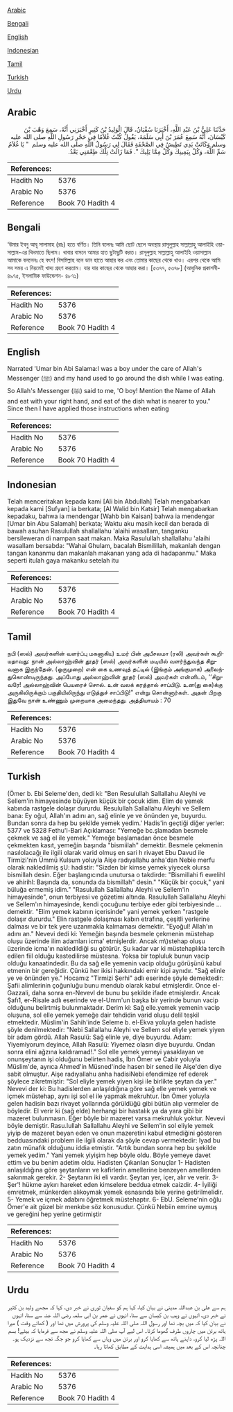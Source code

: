 [Arabic](#arabic)

[Bengali](#bengali)

[English](#english)

[Indonesian](#indonesian)

[Tamil](#tamil)

[Turkish](#turkish)

[Urdu](#urdu)

## Arabic


<div dir="rtl" lang="ar" style={{fontSize:'larger',backgroundColor:'#f8f9fa',padding:20}}>
حَدَّثَنَا عَلِيُّ بْنُ عَبْدِ اللَّهِ، أَخْبَرَنَا سُفْيَانُ، قَالَ الْوَلِيدُ بْنُ كَثِيرٍ أَخْبَرَنِي أَنَّهُ، سَمِعَ وَهْبَ بْنَ كَيْسَانَ، أَنَّهُ سَمِعَ عُمَرَ بْنَ أَبِي سَلَمَةَ، يَقُولُ كُنْتُ غُلاَمًا فِي حَجْرِ رَسُولِ اللَّهِ صلى الله عليه وسلم وَكَانَتْ يَدِي تَطِيشُ فِي الصَّحْفَةِ فَقَالَ لِي رَسُولُ اللَّهِ صلى الله عليه وسلم ‏ "‏ يَا غُلاَمُ سَمِّ اللَّهَ، وَكُلْ بِيَمِينِكَ وَكُلْ مِمَّا يَلِيكَ ‏"‏‏.‏ فَمَا زَالَتْ تِلْكَ طِعْمَتِي بَعْدُ‏.‏
</div>
<div style={{backgroundColor:'#f8f9fa',padding:20, marginBottom: 10}}><table> <thead> <tr> <th>References:</th> <th></th> </tr> </thead> <tbody><tr><td>Hadith No</td><td>5376</td></tr><tr><td>Arabic No</td><td>5376</td></tr><tr><td>Reference</td><td>Book 70 Hadith 4</td></tr></tbody></table></div>

## Bengali


<div dir="ltr" lang="bn" style={{fontSize:'larger',backgroundColor:'#f8f9fa',padding:20}}>
‘উমার ইবনু আবূ সালামাহ (রাঃ) হতে বর্ণিত। তিনি বলেনঃ আমি ছোট ছেলে অবস্থায় রাসূলুল্লাহ সাল্লাল্লাহু আলাইহি ওয়াসাল্লাম-এর খিদমাতে ছিলাম। খাবার বাসনে আমার হাত ছুটাছুটি করত। রাসূলুল্লাহ সাল্লাল্লাহু আলাইহি ওয়াসাল্লাম আমাকে বললেনঃ হে বৎস! বিসমিল্লাহ বলে ডান হাতে আহার কর এবং তোমার কাছের থেকে খাও। এরপর থেকে আমি সব সময় এ নিয়মেই খাদ্য গ্রহণ করতাম। যার যার কাছের থেকে আহার করা। [৫৩৭৭, ৫৩৭৮] (আধুনিক প্রকাশনী- ৪৯৭৫, ইসলামিক ফাউন্ডেশন- ৪৮৭১)
</div>
<div style={{backgroundColor:'#f8f9fa',padding:20, marginBottom: 10}}><table> <thead> <tr> <th>References:</th> <th></th> </tr> </thead> <tbody><tr><td>Hadith No</td><td>5376</td></tr><tr><td>Arabic No</td><td>5376</td></tr><tr><td>Reference</td><td>Book 70 Hadith 4</td></tr></tbody></table></div>

## English


<div dir="ltr" lang="en" style={{fontSize:'larger',backgroundColor:'#f8f9fa',padding:20}}>
Narrated 'Umar bin Abi Salama:I was a boy under the care of Allah's Messenger (ﷺ) and my hand used to go around the dish while I was eating. So Allah's Messenger (ﷺ) said to me, 'O boy! Mention the Name of Allah and eat with your right hand, and eat of the dish what is nearer to you." Since then I have applied those instructions when eating
</div>
<div style={{backgroundColor:'#f8f9fa',padding:20, marginBottom: 10}}><table> <thead> <tr> <th>References:</th> <th></th> </tr> </thead> <tbody><tr><td>Hadith No</td><td>5376</td></tr><tr><td>Arabic No</td><td>5376</td></tr><tr><td>Reference</td><td>Book 70 Hadith 4</td></tr></tbody></table></div>

## Indonesian


<div dir="ltr" lang="id" style={{fontSize:'larger',backgroundColor:'#f8f9fa',padding:20}}>
Telah menceritakan kepada kami [Ali bin Abdullah] Telah mengabarkan kepada kami [Sufyan] ia berkata; [Al Walid bin Katsir] Telah mengabarkan kepadaku, bahwa ia mendengar [Wahb bin Kaisan] bahwa ia mendengar [Umar bin Abu Salamah] berkata; Waktu aku masih kecil dan berada di bawah asuhan Rasulullah shallallahu 'alaihi wasallam, tanganku bersileweran di nampan saat makan. Maka Rasulullah shallallahu 'alaihi wasallam bersabda: "Wahai Ghulam, bacalah Bismilillah, makanlah dengan tangan kananmu dan makanlah makanan yang ada di hadapanmu." Maka seperti itulah gaya makanku setelah itu
</div>
<div style={{backgroundColor:'#f8f9fa',padding:20, marginBottom: 10}}><table> <thead> <tr> <th>References:</th> <th></th> </tr> </thead> <tbody><tr><td>Hadith No</td><td>5376</td></tr><tr><td>Arabic No</td><td>5376</td></tr><tr><td>Reference</td><td>Book 70 Hadith 4</td></tr></tbody></table></div>

## Tamil


<div dir="ltr" lang="ta" style={{fontSize:'larger',backgroundColor:'#f8f9fa',padding:20}}>
நபி (ஸல்) அவர்களின் வளர்ப்பு மகனாகிய) உமர் பின் அபீசலமா (ரலி) அவர்கள் கூறியதாவது: நான் அல்லாஹ்வின் தூதர் (ஸல்) அவர்களின் மடியில் வளர்ந்துவந்த சிறுவனாக இருந்தேன். (ஒருமுறை) என் கை உணவுத் தட்டில் (இங்கும் அங்குமாக) அலைந்துகொண்டிருந்தது. அப்போது அல்லாஹ்வின் தூதர் (ஸல்) அவர்கள் என்னிடம், ‘‘சிறுவரே! அல்லாஹ்வின் பெயரைச் சொல். உன் வலக் கரத்தால் சாப்பிடு. உன(து கை)க்கு அருகிலிருக்கும் பகுதியிலிருந்து எடுத்துச் சாப்பிடு!” என்று சொன்னார்கள். அதன் பிறகு இதுவே நான் உண்ணும் முறையாக அமைந்தது. அத்தியாயம் : 70
</div>
<div style={{backgroundColor:'#f8f9fa',padding:20, marginBottom: 10}}><table> <thead> <tr> <th>References:</th> <th></th> </tr> </thead> <tbody><tr><td>Hadith No</td><td>5376</td></tr><tr><td>Arabic No</td><td>5376</td></tr><tr><td>Reference</td><td>Book 70 Hadith 4</td></tr></tbody></table></div>

## Turkish


<div dir="ltr" lang="tr" style={{fontSize:'larger',backgroundColor:'#f8f9fa',padding:20}}>
(Ömer b. Ebi Seleme'den, dedi ki: "Ben Resulullah Sallallahu Aleyhi ve Sellem'in himayesinde büyüyen küçük bir çocuk idim. Elim de yemek kabında rastgele dolaşır dururdu. Resulullah Sallallahu Aleyhi ve Sellem bana: Ey oğul, Allah'ın adını an, sağ elinle ye ve önünden ye, buyurdu. Bundan sonra da hep bu şekilde yemek yedim.' Hadis'in geçtiği diğer yerler: 5377 ve 5328 Fethu'l-Bari Açıklaması: "Yemeğe bc.şlamadan besmele çekmek ve sağ el ile yemek." Yemeğe başlamadan önce besmele çekmekten kasıt, yemeğin başında "bismiilah" demektir. Besmele çekmenin nasılolacağı ile ilgili olarak varid olmuş en sari h rivayet Ebu Davud ile Tirmizi'nin Ümmü Kulsum yoluyla Aişe radıyallahu anha'dan Nebie merfu olarak nakledilmiş şU: hadistir: "Sizden bir kimse yemek yiyecek olursa bismillah desin. Eğer başlangıcında unutursa o takdirde: "Bismillahi fi ewelihl ve ahirihl: Başında da, sonunda da bismillah" desin." "Küçük bir çocuk," yani büluğa ermemiş idim." "Rasulullah Sallallahu Aleyhi ve Sellem'in himayesinde", onun terbiyesi ve gözetimi altında. Rasulullah Sallallahu Aleyhi ve Sellem'ın himayesinde, kendi çocuğunu terbiye eder gibi terbiyesinde ... demektir. "Elim yemek kabının içerisinde" yani yemek yerken "rastgele dolaşır dururdu." Elin rastgele dolaşması kabın etrafına, çeşitli yerlerine dalması ve bir tek yere uzanmakla kalmaması demektir. "Eyoğul! Allah'ın adını an." Nevevi dedi ki: Yemeğin başında besmele çekmenin müstehap oluşu üzerinde ilim adamları icma' etmişlerdir. Ancak m\)stehap oluşu üzerinde icma'ın nakledildiği su götürür. Şu kadar var ki müstehaplıkla tercih edilen fiil olduğu kastedilirse müstesna. Yoksa bir topluluk bunun vacip olduğu kanaatindedir. Bu da sağ elle yemenin vacip olduğu görüşünü kabul etmenin bir gereğidir. Çünkü her ikisi hakkındaki emir kipi aynıdır. "Sağ elinle ye ve önünden ye." Hocamız "Tirmizi Şerhi" adlı eserinde şöyle demektedir: Şafii alimlerinin çoğunluğu bunu mendub olarak kabul etmişlerdir. Once el-Gazzali, daha sonra en-Nevevl de bunu bu şekilde ifade etmişlerdir. Ancak Şafı1, er-Risale adlı eserinde ve el-Umm'un başka bir yerinde bunun vacip olduğunu belirtmiş bulunmaktadır. Derim ki: Sağ elle.yemek yemenin vacip oluşuna, sol elle yemek yemeğe dair tehdidin varid oluşu delil teşkil etmektedir. Müslim'in Sahih'inde Seleme b. el-Ekva yoluyla gelen hadiste şöyle denilmektedir: "Nebi Sallallahu Aleyhi ve Sellem sol eliyle yemek yiyen bir adam gördü. Allah Rasulü: Sağ elinle ye, diye buyurdu. Adam: Yiyemiyorum deyince, Allah Rasulü: Yiyemez olasın diye buyurdu. Ondan sonra elini ağzına kaldıramad!." Sol elle yemek yemeyi yasaklayan ve onunşeytanın işi olduğunu belirten hadis, İbn Ömer ve Cabir yoluyla Müslim'de, ayrıca Ahmed'in Müsned'inde hasen bir sened ile Aişe'den diye sabit olmuştur. Aişe radıyallahu anha hadisiNebi efendimize ref ederek şöylece zikretmiştir: "Sol eliyle yemek yiyen kişi ile birlikte şeytan da yer." Nevevi der ki: Bu hadislerden anlaşıldığına göre sağ elle yemek yemek ve içmek müstehap, aynı işi sol el ile yapmak mekruhtur. İbn Ömer yoluyla gelen hadisin bazı rivayet yollarında görüldüğü gibi bütün alıp vermeler de böyledir. EI verir ki (sağ elde) herhangi bir hastalık ya da yara gibi bir mazeret bulunmasın. Eğer böyle bir mazeret varsa mekruhluk yoktur. Nevevi böyle demiştir. Rasu.lullah Sallallahu Aleyhi ve Sellem'in sol eliyle yemek yiyip de mazeret beyan eden ve onun mazeretini kabul etmediğini gösteren bedduasındaki problem ile ilgili olarak da şöyle cevap vermektedir: Iyad bu zatın münafık olduğunu iddia etmiştir. "Artık bundan sonra hep bu şekilde yemek yedim." Yani yemek yiyişim hep böyle oldu. Böyle yemeye davet ettim ve bu benim adetim oldu. Hadisten Çıkarılan Sonuçlar 1- Hadisten anlaşıldığına göre şeytanların ve kafirlerin amellerine benzeyen amellerden sakınmak gerekir. 2- Şeytanın iki eli vardır. Şeytan yer, içer, alır ve verir. 3- Şer'! hükme aykırı hareket eden kimselere beddua etmek caizdir. 4- İyiliği emretmek, münkerden alıkoymak yemek esnasında bile yerine getirilmelidir. 5- Yemek ve içmek adabını öğretmek müstehaptır. 6- EbU. Seleme'nin oğlu Ömer'e ait güzel bir menkıbe söz konusudur. Çünkü Nebiin emrine uymuş ve gereğini hep yerine getirmiştir
</div>
<div style={{backgroundColor:'#f8f9fa',padding:20, marginBottom: 10}}><table> <thead> <tr> <th>References:</th> <th></th> </tr> </thead> <tbody><tr><td>Hadith No</td><td>5376</td></tr><tr><td>Arabic No</td><td>5376</td></tr><tr><td>Reference</td><td>Book 70 Hadith 4</td></tr></tbody></table></div>

## Urdu


<div dir="rtl" lang="ur" style={{fontSize:'larger',backgroundColor:'#f8f9fa',padding:20}}>
ہم سے علی بن عبداللہ مدینی نے بیان کیا، کہا ہم کو سفیان ثوری نے خبر دی، کہا کہ مجھے ولید بن کثیر نے خبر دی، انہوں نے وہب بن کیسان سے سنا، انہوں نے عمر بن ابی سلمہ رضی اللہ عنہ سے سنا، انہوں نے بیان کیا کہ میں بچہ تھا اور رسول اللہ صلی اللہ علیہ وسلم کی پرورش میں تھا اور ( کھاتے وقت ) میرا ہاتھ برتن میں چاروں طرف گھوما کرتا۔ اس لیے آپ صلی اللہ علیہ وسلم نے مجھ سے فرمایا کہ بیٹے! بسم اللہ پڑھ لیا کرو، داہنے ہاتھ سے کھایا کرو اور برتن میں وہاں سے کھایا کرو جو جگہ تجھ سے نزدیک ہو۔ چنانچہ اس کے بعد میں ہمیشہ اسی ہدایت کے مطابق کھاتا رہا۔
</div>
<div style={{backgroundColor:'#f8f9fa',padding:20, marginBottom: 10}}><table> <thead> <tr> <th>References:</th> <th></th> </tr> </thead> <tbody><tr><td>Hadith No</td><td>5376</td></tr><tr><td>Arabic No</td><td>5376</td></tr><tr><td>Reference</td><td>Book 70 Hadith 4</td></tr></tbody></table></div>
